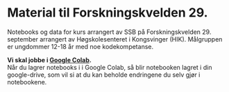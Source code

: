 # Material til Forskningskvelden 29.
Notebooks og data for kurs arrangert av SSB på Forskningskvelden 29. september arrangert av Høgskolesenteret i Kongsvinger (HIK). Målgruppen er ungdommer 12-18 år med noe kodekompetanse.

**Vi skal jobbe i [Google Colab](https://colab.research.google.com/).**\
Når du lagrer notebooks i i Google Colab, så blir notebooken lagret i din google-drive, som vil si at du kan beholde endringene du selv gjør i notebookene.

